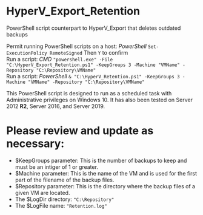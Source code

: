 # HyperV_Export_Retention
PowerShell script counterpart to HyperV_Export that deletes outdated backups  

Permit running PowerShell scripts on a host: *PowerShell* `Set-ExecutionPolicy RemoteSigned` Then `Y` to confirm  
Run a script: *CMD* `"powershell.exe" -File "C:\HyperV_Export_Retention.ps1" -KeepGroups 3 -Machine "VMName" -Repository "C:\Repository\VMName"`  
Run a script: *PowerShell* `& "C:\HyperV_Retention.ps1" -KeepGroups 3 -Machine "VMName" -Repository "C:\Repository\VMName"`  

This PowerShell script is designed to run as a scheduled task with Administrative privileges on Windows 10. It has also been tested on Server 2012 **R2**, Server 2016, and Server 2019.

# Please review and update as necessary:  
 - $KeepGroups parameter: This is the number of backups to keep and must be an intiger of 1 or greater.  
 - $Machine parameter: This is the name of the VM and is used for the first part of the filename of the backup files.  
 - $Repository parameter: This is the directory where the backup files of a given VM are located.  
 - The $LogDir directory: `"C:\Repository"`  
 - The $LogFile name: `"Retention.log"`  
